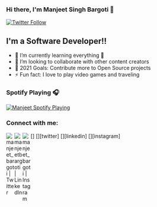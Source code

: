 ### Hi there, I'm Manjeet Singh Bargoti 👋

[![Twitter Follow](https://img.shields.io/twitter/follow/manjeet_bargoti?color=1DA1F2&logo=twitter&style=for-the-badge)](https://twitter.com/intent/follow?original_referer=https%3A%2F%2Fgithub.com%2Fmanjeet_bargoti&screen_name=manjeet_bargoti)

## I'm a Software Developer!!

- 🌱 I’m currently learning everything 🤣
- 👯 I’m looking to collaborate with other content creators
- 🥅 2021 Goals: Contribute more to Open Source projects
- ⚡ Fun fact: I love to play video games and traveling

### Spotify Playing 🎧

[<img src="https://now-playing-codestackr.vercel.app/api/spotify-playing" alt="Manjeet Spotify Playing" width="350" />](https://open.spotify.com/user/0y510kkv60l4mv1pp92ny1wd0)

### Connect with me:

[![<img align="left" alt="manjeetbargoti.github.io" width="22px" src="https://raw.githubusercontent.com/iconic/open-iconic/master/svg/globe.svg" />](https://manjeetbargoti.github.io)]
[<img align="left" alt="manjeet_bargoti | Twitter" width="22px" src="https://cdn.jsdelivr.net/npm/simple-icons@v3/icons/twitter.svg" />][twitter]
[<img align="left" alt="manjeetbargoti | LinkedIn" width="22px" src="https://cdn.jsdelivr.net/npm/simple-icons@v3/icons/linkedin.svg" />][linkedin]
[<img align="left" alt="manjeet_bargoti | Instagram" width="22px" src="https://cdn.jsdelivr.net/npm/simple-icons@v3/icons/instagram.svg" />][instagram]

<br />

<br />
<br />
